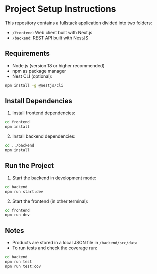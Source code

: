 # Project Setup Instructions

This repository contains a fullstack application divided into two folders:

- `/frontend`: Web client built with Next.js
- `/backend`: REST API built with NestJS

## Requirements

- Node.js (version 18 or higher recommended)
- npm as package manager
- Nest CLI (optional):

```bash
npm install -g @nestjs/cli
```

## Install Dependencies

1. Install frontend dependencies:

```bash
cd frontend
npm install
```

2. Install backend dependencies:

```bash
cd ../backend
npm install
```

## Run the Project

1. Start the backend in development mode:

```bash
cd backend
npm run start:dev
```

2. Start the frontend (in other terminal):

```bash
cd frontend
npm run dev
```

## Notes

- Products are stored in a local JSON file in `/backend/src/data`
- To run tests and check the coverage run:

```bash
cd backend
npm run test
npm run test:cov
```
